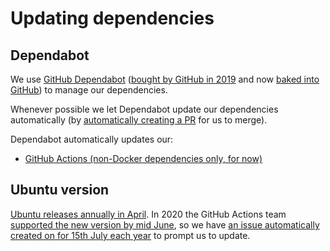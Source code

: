 # Updating dependencies

## Dependabot

We use [GitHub Dependabot](https://docs.github.com/en/github/administering-a-repository/keeping-your-dependencies-updated-automatically) 
([bought by GitHub in 2019](https://dependabot.com/blog/hello-github/) and now 
[baked into GitHub](https://github.blog/2020-06-01-keep-all-your-packages-up-to-date-with-dependabot/)) 
to manage our dependencies.

Whenever possible we let Dependabot update our dependencies automatically (by 
[automatically creating a PR](https://docs.github.com/en/github/administering-a-repository/managing-pull-requests-for-dependency-updates#about-github-dependabot-pull-requests)
for us to merge).

Dependabot automatically updates our:
- [GitHub Actions (non-Docker dependencies only, for now)](https://github.blog/2020-06-25-dependabot-now-updates-your-actions-workflows/)

## Ubuntu version

[Ubuntu releases annually in April](https://wiki.ubuntu.com/Releases).  In 2020 the GitHub Actions team [supported the new version by mid June](https://github.com/actions/virtual-environments/issues/228#issuecomment-644065532), so we have [an issue automatically created on for 15th July each year](https://github.com/agilepathway/agilepathway-template/pull/12) to prompt us to update. 

